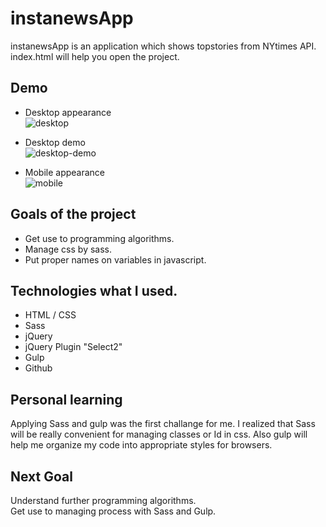 # instanewsApp

instanewsApp is an application which shows topstories from NYtimes API.
index.html will help you open the project.

## Demo

- Desktop appearance  
![desktop](https://user-images.githubusercontent.com/30381475/48379189-237aef00-e688-11e8-8e6b-d487a2981849.png)

- Desktop demo  
![desktop-demo](https://user-images.githubusercontent.com/30381475/48379196-2970d000-e688-11e8-941c-8dfb0de97d89.png)

- Mobile appearance  
![mobile](https://user-images.githubusercontent.com/30381475/48379199-2c6bc080-e688-11e8-95cf-836167d3f1a2.png)

## Goals of the project
- Get use to programming algorithms.
- Manage css by sass.
- Put proper names on variables in javascript.

## Technologies what I used.
- HTML / CSS
- Sass
- jQuery
- jQuery Plugin "Select2"
- Gulp
- Github

## Personal learning
Applying Sass and gulp was the first challange for me. I realized that Sass will be really convenient for managing classes or Id in css. Also gulp will help me organize my code into appropriate styles for browsers.

## Next Goal
Understand further programming algorithms.  
Get use to managing process with Sass and Gulp.
